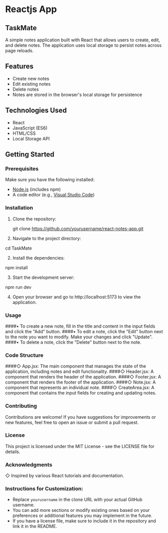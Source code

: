 # Reactjs App
## TaskMate

A simple notes application built with React that allows users to create, edit, and delete notes. The application uses local storage to persist notes across page reloads.

## Features

- Create new notes
- Edit existing notes
- Delete notes
- Notes are stored in the browser's local storage for persistence

## Technologies Used

- React
- JavaScript (ES6)
- HTML/CSS
- Local Storage API

## Getting Started

### Prerequisites

Make sure you have the following installed:

- [Node.js](https://nodejs.org/) (includes npm)
- A code editor (e.g., [Visual Studio Code](https://code.visualstudio.com/))

### Installation

1. Clone the repository:

   
   git clone https://github.com/yourusername/react-notes-app.git

1. Navigate to the project directory:

cd TaskMate



2. Install the dependencies:

npm install



3. Start the development server:


npm run dev



4. Open your browser and go to http://localhost:5173 to view the application.


### Usage
####• To create a new note, fill in the title and content in the input fields and click the "Add" button.
####• To edit a note, click the "Edit" button next to the note you want to modify. Make your changes and click "Update".
####• To delete a note, click the "Delete" button next to the note.


### Code Structure
####◇ App.jsx: The main component that manages the state of the application, including notes and edit functionality.
####◇ Header.jsx: A component that renders the header of the application.
####◇ Footer.jsx: A component that renders the footer of the application.
####◇ Note.jsx: A component that represents an individual note.
####◇ CreateArea.jsx: A component that contains the input fields for creating and updating notes.


### Contributing
Contributions are welcome! If you have suggestions for improvements or new features, feel free to open an issue or submit a pull request.

### License
This project is licensed under the MIT License - see the LICENSE file for details.

### Acknowledgments
◇ Inspired by various React tutorials and documentation.


### Instructions for Customization:
- Replace `yourusername` in the clone URL with your actual GitHub username.
- You can add more sections or modify existing ones based on your preferences or additional features you may implement in the future.
- If you have a license file, make sure to include it in the repository and link it in the README.
